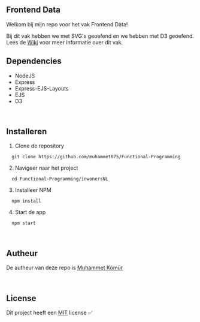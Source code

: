 ## Frontend Data
Welkom bij mijn repo voor het vak Frontend Data!

Bij dit vak hebben we met SVG's geoefend en we hebben met D3 geoefend. Lees de <a href="https://github.com/muhammet075/Frontend-Data/wiki">Wiki</a> voor meer informatie over dit vak.
<br/>

## Dependencies
* NodeJS
* Express
* Express-EJS-Layouts
* EJS 
* D3
<br/>

## Installeren
1. Clone de repository<br/>
```
  git clone https://github.com/muhammet075/Functional-Programming
```

2. Navigeer naar het project<br/>
```
  cd Functional-Programming/inwonersNL
```

3. Installeer NPM<br/>
```
  npm install
```

4. Start de app<br/>
```
  npm start
```
<br/>



## Autheur
De autheur van deze repo is <a href="https://github.com/muhammet075">Muhammet Kömür</a>

<br/>

## License
Dit project heeft een <a href="https://github.com/muhammet075/ProjectTech/blob/master/LICENSE">MIT</a> license ✅
